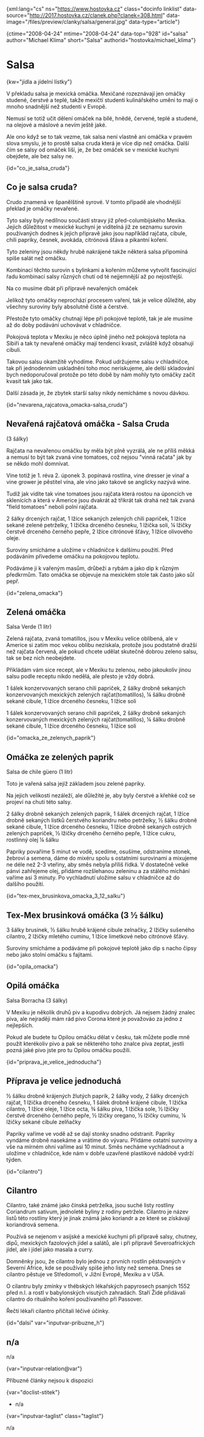 
{xml:lang="cs" ns="https://www.hostovka.cz" class="docinfo linklist" data-source="http://2017.hostovka.cz/clanek.php?clanek=308.html" data-image="/files/preview/clanky/salsa/general.jpg" data-type="article"}

{ctime="2008-04-24" mtime="2008-04-24" data-top="928" id="salsa" author="Michael Klíma" short="Salsa" authorid="hostovka/michael_klima"}

# Salsa 

{kw="jídla a jídelní lístky"}

V překladu salsa je mexická omáčka. Mexičané rozeznávají jen omáčky studené, čerstvé a teplé, takže mexičtí studenti kulinářského uměni to mají o mnoho snadnější než studenti v Evropě. 

Nemusí se totiž učit dělení omáček na bílé, hnědé, červené, teplé a studené, na olejové a máslové a nevím ještě jaké. 

Ale ono když se to tak vezme, tak salsa není vlastně ani omáčka v pravém slova smyslu, je to prostě salsa cruda která je více dip než omáčka. Další čím se salsy od omáček liší, je, že bez omáček se v mexické kuchyni obejdete, ale bez salsy ne. 

{id="co\_je\_salsa_cruda"}

## Co je salsa cruda? 

Crudo znamená ve španělštině syrové. V tomto případě ale vhodnější překlad je omáčky nevařené. 

Tyto salsy byly nedílnou součástí stravy již před-columbijského Mexika. Jejich důležitost v mexické kuchyni je viditelná již ze seznamu surovin používaných dodnes k jejich přípravě jako jsou napříkläd rajčata, cibule, chili papriky, česnek, avokáda, citrónová šťáva a pikantní koření. 

Tyto zeleniny jsou někdy hrubě nakrájené takže některá salsa připomíná spíše salát než omáčku. 

Kombinací těchto surovin s bylinkami a kořením můžeme vytvořit fascinující řadu kombinací salsy různých chutí od té nejjemnější až po nejostřejší. 

Na co musíme dbát při přípravě nevařených omáček 

Jelikož tyto omáčky neprochází procesem vaření, tak je velice důležité, aby všechny suroviny byly absolutně čisté a čerstvé. 

Přestože tyto omáčky chutnají lépe při pokojové teplotě, tak je ale musíme až do doby podávání uchovávat v chladničce. 

Pokojová teplota v Mexiku je něco úplně jiného než pokojová teplota na Sibiři a tak ty nevařené omáčky mají tendenci kvasit, zvláště když obsahují cibuli. 

Takovou salsu okamžitě vyhodíme. Pokud udržujeme salsu v chladničce, tak při jednodenním uskladnění toho moc neriskujeme, ale delší skladování bych nedoporučoval protože po této době by nám mohly tyto omáčky začít kvasit tak jako tak. 

Další zásada je, že zbytek starší salsy nikdy nemícháme s novou dávkou. 

{id="nevarena\_rajcatova\_omacka-salsa_cruda"}

## Nevařená rajčatová omáčka - Salsa Cruda 

(3 šálky) 

Rajčata na nevařenou omáčku by měla být plně vyzrálá, ale ne příliš měkká a nemusí to být tak zvaná vine tomatoes, což nejsou "vinná račata" jak by se někdo mohl domnívat. 

Vine totiž je 1. réva 2. úponek 3. popínavá rostlina, vine dresser je vinař a vine grower je pěstitel vína, ale víno jako takové se anglicky nazývá wine. 

Tudíž jak vidíte tak vine tomatoes jsou rajčata která rostou na úponcích ve sklenících a která v Americe jsou dvakrát až třikrát tak drahá než tak zvaná "field tomatoes" neboli polní rajčata. 

2 šálky drcených rajčat, 1 lžíce sekaných zelených chili papriček, 1 lžíce sekané zelené petrželky, 1 lžička drceného česneku, 1 lžička soli, ¼ lžičky čerstvě drceného černého pepře, 2 lžíce citrónové šťávy, 1 lžíce olivového oleje. 

Suroviny smícháme a uložíme v chladničce k dalšímu použití. Před podáváním přivedeme omáčku na pokojovou teplotu. 

Podáváme ji k vařeným masům, drůbeži a rybám a jako dip k různým předkrmům. Tato omáčka se objevuje na mexickém stole tak často jako sůl pepř. 

{id="zelena_omacka"}

## Zelená omáčka 

Salsa Verde (1 litr) 

Zelená rajčata, zvaná tomatillos, jsou v Mexiku velice oblíbená, ale v Americe si zatím moc vekou oblibu nezískala, protože jsou podstatně dražší než rajčata červená, ale pokud chcete udělat skutečně dobrou zeleno salsu, tak se bez nich neobejdete. 

Přikládám vám sice recept, ale v Mexiku tu zelenou, nebo jakoukoliv jinou salsu podle receptu nikdo nedělá, ale přesto je vždy dobrá. 

1 šálek konzervovaných serano chili papriček, 2 šálky drobně sekaných konzervovaných mexických zelených rajčat(tomatillos), ¼ šálku drobně sekané cibule, 1 lžíce drceného česneku, 1 lžíce soli 

1 šálek konzervovaných serano chili papriček, 2 šálky drobně sekaných konzervovaných mexických zelených rajčat(tomatillos), ¼ šálku drobně sekané cibule, 1 lžíce drceného česneku, 1 lžíce soli 

{id="omacka\_ze\_zelenych_paprik"}

## Omáčka ze zelených paprik 

Salsa de chile güero (1 litr) 

Toto je vařená salsa jejíž základem jsou zelené papriky. 

Na jejich velikosti nezáleží, ale důležité je, aby byly čerstvé a křehké což se projeví na chuti této salsy. 

2 šálky drobně sekaných zelených paprik, 1 šálek drcených rajčat, 1 lžíce drobně sekaných lístků čerstvého koriandru nebo petrželky, ½ šálku drobně sekané cibule, 1 lžíce drceného česneku, 1 lžíce drobně sekaných ostrých zelených papriček, ½ lžičky drceného černého pepře, 1 lžíce cukru, rostlinný olej ¼ šálku 

Papriky povaříme 5 minut ve vodě, scedíme, osušíme, odstraníme stonek, žebroví a semena, dáme do mixéru spolu s ostatními surovinami a mixujeme ne déle než 2-3 vteřiny, aby směs nebyla příliš řídká. V dostatečně velké pánvi zahřejeme olej, přidáme rozšlehanou zeleninu a za stálého míchání vaříme asi 3 minuty. Po vychladnutí uložíme salsu v chladničce až do dalšího použití. 

{id="tex-mex\_brusinkova\_omacka\_3\_12_salku"}

## Tex-Mex brusinková omáčka (3 ½ šálku) 

3 šálky brusinek, ½ šálku hrubě krájené cibule zelnačky, 2 lžičky sušeného cilantro, 2 lžičky mletého cuminu, 1 lžíce limetkové nebo citrónové šťávy. 

Suroviny smícháme a podáváme při pokojové teplotě jako dip s nacho čipsy nebo jako stolní omáčku s fajitami. 

{id="opila_omacka"}

## Opilá omáčka 

Salsa Borracha (3 šálky) 

V Mexiku je několik druhů piv a kupodivu dobrých. Já nejsem žádný znalec piva, ale nejraději mám rád pivo Corona které je považováo za jedno z nejlepších. 

Pokud ale budete tu Opilou omáčku dělat v česku, tak můžete podle mně použít kterékoliv pivo a pak se některého toho znalce piva zeptat, jestli pozná jaké pivo jste pro tu Opilou omáčku použili. 

{id="priprava\_je\_velice_jednoducha"}

## Příprava je velice jednoduchá 

½ šálku drobně krájených žlutých paprik, 2 šálky vody, 2 šálky drcených rajčat, 1 lžička drceného česneku, 1 šálek drobně krájené cibule, 1 lžička cilantro, 1 lžíce oleje, 1 lžíce octa, ¾ šálku piva, 1 lžička sole, ½ lžičky čerstvě drceného černého pepře, ½ lžičky oregano, ½ lžičky cuminu, ¼ lžičky sekané cibule zelňačky 

Papriky vaříme ve vodě až se dají stonky snadno odstranit. Papriky vyndáme drobně nasekáme a vrátíme do vývaru. Přidáme ostatní suroviny a vše na mírném ohni vaříme asi 10 minut. Směs necháme vychladnout a uložíme v chladničce, kde nám v dobře uzavřené plastikové nádobě vydrží týden. 

{id="cilantro"}

## Cilantro 

Cilantro, také známé jako čínská petrželka, jsou suché listy rostliny Coriandrum sativum, jednoleté byliny z rodiny petržele. Cilantro je název listů této rostliny který je jinak známá jako koriandr a ze které se získávají koriandrová semena. 

Používá se nejenom v asijské a mexické kuchyni při přípravě salsy, chutney, dipů, mexických fazolových jídel a salátů, ale i při přípravě Severoafrických jídel, ale i jídel jako masala a curry. 

Domněnky jsou, že cilantro bylo jednou z prvních rostlin pěstovaných v Severní Africe, kde se používaly spíše jeho listy než semena. Dnes se cilantro pěstuje ve Středomoří, v Jižní Evropě, Mexiku a v USA. 

O cilantru byly zmínky v thébských lékařských papyrosech psaných 1552 před n.l. a rostl v babylonských visutých zahradách. Staří Židé přidávali cilantro do rituálního koření používaného při Passover. 

Řečtí lékaři cilantro přičítali léčivé účinky. 

{id="dalsi" var="inputvar-pribuzne_h"}

## n/a 

n/a 

{var="inputvar-relation@var"}

Příbuzné články nejsou k dispozici 

{var="doclist-stitek"}

  * n/a 

{var="inputvar-taglist" class="taglist"}

n/a

